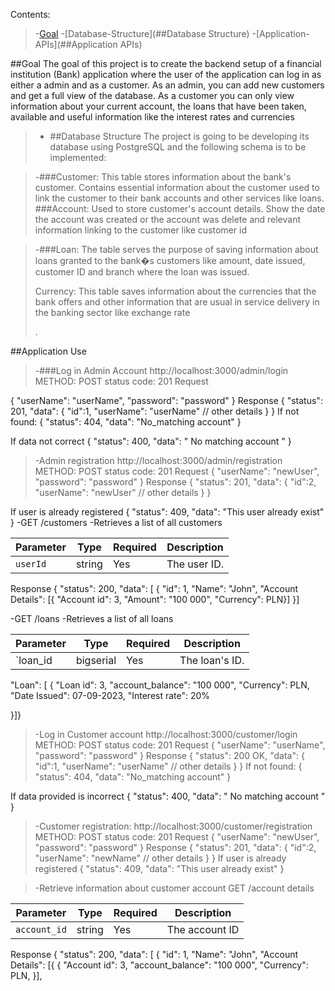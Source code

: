 Contents:
>-[Goal](##Goal)
>-[Database-Structure](##Database Structure)
>-[Application-APIs](##Application APIs)















##Goal <a name="Goal"></a>
The goal of this project is to create the backend setup of a financial institution (Bank) application where the user of the application can log in as either a admin and as a customer.
 As an admin, you can add new customers and get a full view of the database. As a customer you can only view information about your current account, the loans that have been taken, 
 available and useful information like the interest rates and currencies

>- ##Database Structure <a name='Database Structure'></a>
The project is going to be developing its database using PostgreSQL and the following schema is to be implemented:

>-###Customer:
This table stores information about the bank's customer. Contains essential information about the customer used to link the customer to their bank accounts and other services like loans. 
###Account:
Used to store customer's account details. Show the date the account was created or the account was delete and relevant information linking to the customer like customer id




>-###Loan:
The table serves the purpose of saving information about loans granted to the bank�s customers like amount, date issued, customer ID and branch where the loan was issued.<p>
Currency:
This table saves information about the currencies that the bank offers and other information that are usual in service delivery in the banking sector like exchange rate<p>.

##Application Use<a name='Application APIs'></a>
  
>-###Log in Admin Account
http://localhost:3000/admin/login
METHOD: POST
status code: 201
Request

{
"userName": "userName",
"password": "password"
}
Response
{
"status": 201,
"data": {
"id":1,
"userName": "userName"
// other details
}
}
If not found:
{
"status": 404,
"data": "No_matching account"
}

If data not correct
{
"status": 400,
"data": " No matching account "
}
>-Admin registration
http://localhost:3000/admin/registration
METHOD: POST
status code: 201
Request
{
"userName": "newUser",
"password": "password"
}
Response
{
"status": 201,
"data": {
"id":2,
"userName": "newUser"
// other details
}
}






If user is already registered
{
"status": 409,
"data": "This user already exist"
}
-GET /customers 
 -Retrieves a list of all customers

| Parameter | Type   | Required | Description  |
|-----------|--------|----------|--------------|
| `userId`  | string | Yes      | The user ID. |


Response
{
"status": 200,
"data": [
{
"id": 1,
"Name": "John",
"Account Details": [{
  "Account id": 3,
  "Amount": "100 000",
  "Currency": PLN}]
}]

-GET /loans
 -Retrieves a list of all loans

| Parameter | Type     | Required | Description  |
|-----------|----------|----------|--------------|
| `loan_id  | bigserial| Yes      | The loan's ID. |

"Loan": [
{
"Loan id": 3,
"account_balance": "100 000",
"Currency": PLN,
"Date Issued": 07-09-2023,
"Interest rate": 20%

}]}









>-Log in Customer account
http://localhost:3000/customer/login
METHOD: POST
status code: 201
Request
{
"userName": "userName",
"password": "password"
}
Response
{
"status": 200 OK,
"data": {
"id":1,
"userName": "userName"
// other details
}
}
If not found:
{
"status": 404,
"data": "No_matching account"
}

If data provided is incorrect
{
"status": 400,
"data": " No matching account "
}







>-Customer registration:
http://localhost:3000/customer/registration
METHOD: POST
status code: 201
Request
{
"userName": "newUser",
"password": "password"
}
Response
{
"status": 201,
"data": {
"id":2,
"userName": "newName"
// other details
}
}
If user is already registered
{
"status": 409,
"data": "This user already exist"
}



>-Retrieve information about customer account
GET /account details

| Parameter   | Type   | Required | Description   |
|-------------|--------|----------|-------------- |
|`account_id` | string | Yes      | The account ID|





Response
{
"status": 200,
"data": [
{
"id": 1,
"Name": "John",
"Account Details": [{
{
"Account id": 3,
"account_balance": "100 000",
"Currency": PLN,
}],







